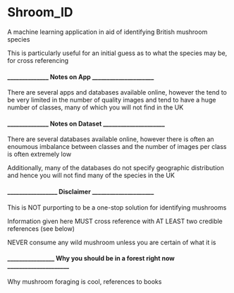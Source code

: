 # Shroom_ID


A machine learning application in aid of identifying British mushroom species


This is particularly useful for an initial guess as to what the species may be, for cross referencing


#### ______________ Notes on App _____________________


There are several apps and databases available online, 
however the tend to be very limited in the number of quality images and tend to have a huge number of classes, 
many of which you will not find in the UK


#### ______________ Notes on Dataset _____________________

There are several databases available online, 
however there is often an enoumous imbalance between classes and the number of images per class is often extremely low

Additionally, many of the databases do not specify geographic distribution and hence you will not find many of the species in the UK


#### _________________ Disclaimer _____________________

This is NOT purporting to be a one-stop solution for identifying mushrooms

Information given here MUST cross reference with AT LEAST two credible references (see below)

NEVER consume any wild mushroom unless you are certain of what it is


#### ________________ Why you should be in a forest right now _____________________

Why mushroom foraging is cool, references to books
